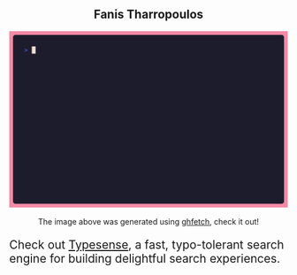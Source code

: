 <div align="center">

## Fanis Tharropoulos

<img src="img/demo.gif" alt="Demonstration of ghfetch" height="auto" width="auto"/>

The image above was generated using [ghfetch](https://github.com/orangekame3/ghfetch), check it out!

</div>

<p style="font-size: 1.5em;">Check out <a href="https://github.com/typesense/typesense">Typesense</a>, a fast, typo-tolerant search engine for building delightful search experiences.</p>
